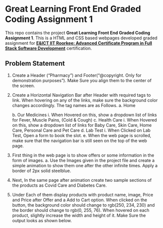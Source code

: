 #  Great Learning Front End Graded Coding Assignment 1

This repo contains the project **Great Learning Front End Graded Coding Assignment 1**. This is a HTML and CSS based webpages developed graded assignment for [**E&ICT IIT Roorkee: Advanced Certificate Program in Full Stack Software Development**](https://www.greatlearning.in/advanced-certification-full-stack-software-development-iit-roorkee) certification.


##  Problem Statement
1.	Create a Header (“Pharmacy”) and Footer(“@copyright. Only for demonstration purposes”). Make Sure you align them to the center of the screen.
2.	Create a Horizontal Navigation Bar after Header with required tags to link. When hovering on any of the links, make sure the background color changes accordingly. The tag names are as Follows. 
	a.	Home

	b.	Our Medicines
		i.	When Hovered on this, show a dropdown list of links for Fever, Muscle Pains, (Cold & Cough)
	c.	Health Care
		i.	When Hovered on this, show a dropdown list of links for Baby Care, Skin Care, Home Care, Personal Care and Pet Care
	d.	Lab Test
		i.	When Clicked on Lab Test, Open a form to book the slot.
	e.	When the web page is scrolled, make sure that the navigation bar is still seen on the top of the web page.

3.	First thing in the web page is to show offers or some information in the form of images.
	a.	Use the Images given in the project file and create a simple animation to show them one after the other infinite times. Apply a border of 2px   		solid steelblue. 
4.	Next, In the same page after animation create two sample sections of the products as Covid Care and Diabetes Care.
5.	Under Each of them display products with product name, image, Price and Price after Offer and a Add to Cart option. When clicked on the button, the background color should change to rgb(250, 234, 230) and the border should change to rgb(0, 255, 76). When hovered on each product, slightly increase the width and height of it. Make Sure the output looks as shown below. 








